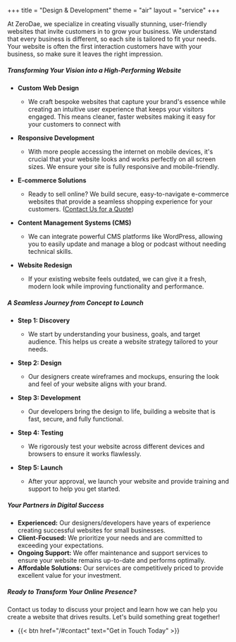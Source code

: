 +++
title = "Design & Development"
theme = "air"
layout = "service"
+++

At ZeroDae, we specialize in creating visually stunning, user-friendly websites that invite customers in to grow your business. We understand that every business is different, so each site is tailored to fit your needs. Your website is often the first interaction customers have with your business, so make sure it leaves the right impression.

##### Transforming Your Vision into a High-Performing Website

- **Custom Web Design**

  - We craft bespoke websites that capture your brand's essence while creating an intuitive user experience that keeps your visitors engaged. This means cleaner, faster websites making it easy for your customers to connect with

- **Responsive Development**

  - With more people accessing the internet on mobile devices, it's crucial that your website looks and works perfectly on all screen sizes. We ensure your site is fully responsive and mobile-friendly.

- **E-commerce Solutions**

  - Ready to sell online? We build secure, easy-to-navigate e-commerce websites that provide a seamless shopping experience for your customers. ([Contact Us for a Quote](/#contact))

- **Content Management Systems (CMS)**

  - We can integrate powerful CMS platforms like WordPress, allowing you to easily update and manage a blog or podcast without needing technical skills.

- **Website Redesign**

  - If your existing website feels outdated, we can give it a fresh, modern look while improving functionality and performance.

##### A Seamless Journey from Concept to Launch

- **Step 1: Discovery**

  - We start by understanding your business, goals, and target audience. This helps us create a website strategy tailored to your needs.

- **Step 2: Design**

  - Our designers create wireframes and mockups, ensuring the look and feel of your website aligns with your brand.

- **Step 3: Development**

  - Our developers bring the design to life, building a website that is fast, secure, and fully functional.

- **Step 4: Testing**

  - We rigorously test your website across different devices and browsers to ensure it works flawlessly.

- **Step 5: Launch**
  - After your approval, we launch your website and provide training and support to help you get started.

##### Your Partners in Digital Success

- **Experienced:** Our designers/developers have years of experience creating successful websites for small businesses.
- **Client-Focused:** We prioritize your needs and are committed to exceeding your expectations.
- **Ongoing Support:** We offer maintenance and support services to ensure your website remains up-to-date and performs optimally.
- **Affordable Solutions:** Our services are competitively priced to provide excellent value for your investment.

##### Ready to Transform Your Online Presence?

Contact us today to discuss your project and learn how we can help you create a website that drives results. Let's build something great together!

- {{< btn href="/#contact" text="Get in Touch Today" >}}
